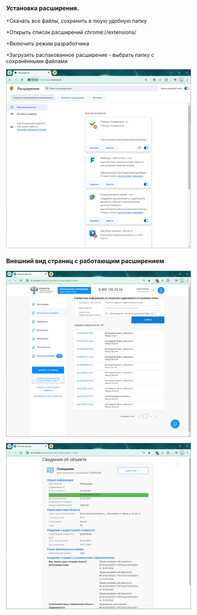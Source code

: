 ### Установка расширения.

+Скачать все файлы, сохранить в люую удобную папку

+Открыть список расширений chrome://extensions/

+Включить режим разработчика

+Загрузить распакованное расширение - выбрать папку с сохранёнными файлами

![Установка расширения](https://github.com/0-6-1-7/rosreestr/blob/master/Chrome%20extension%20v.3.0/screenshots/0.png)


### Внешний вид страниц с работающим расширением

![Установка расширения](https://github.com/0-6-1-7/rosreestr/blob/master/Chrome%20extension%20v.3.0/screenshots/1.png)

![Установка расширения](https://github.com/0-6-1-7/rosreestr/blob/master/Chrome%20extension%20v.3.0/screenshots/2.png)
